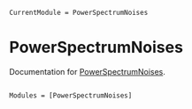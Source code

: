 ```@meta
CurrentModule = PowerSpectrumNoises
```

# PowerSpectrumNoises

Documentation for [PowerSpectrumNoises](https://github.com/EHTJulia/PowerSpectrumNoises.jl).

```@index
```

```@autodocs
Modules = [PowerSpectrumNoises]
```
